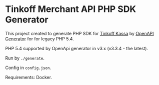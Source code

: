 # Tinkoff Merchant API PHP SDK Generator

This project created to generate PHP SDK for [Tinkoff Kassa](https://www.tinkoff.ru/kassa/dev/payments/) by [OpenAPI Generator](https://github.com/OpenAPITools/openapi-generator) for for legacy PHP 5.4.

PHP 5.4 supported by OpenApi generator in v3.x (v3.3.4 - the latest).

Run by `./generate`.

Config in `config.json`.

Requirements: Docker.

